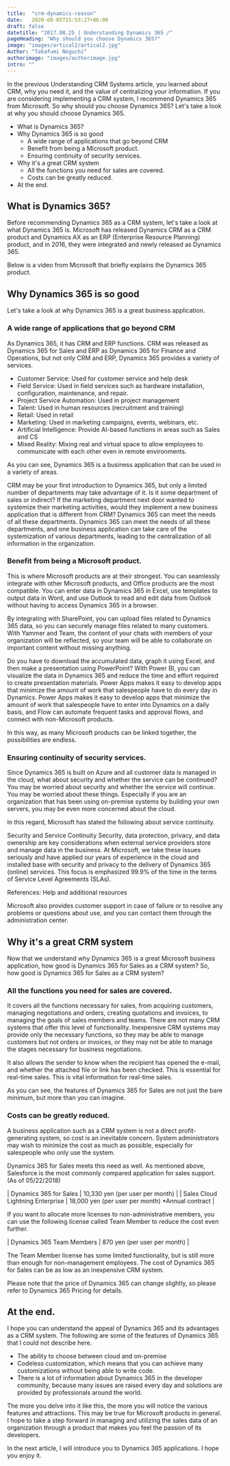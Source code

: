 ```yaml
---
title:  "crm-dynamics-reason"
date:   2020-08-05T15:53:27+06:00
draft: false
datetitle: "2017.08.25 | Understanding Dynamics 365 /"
pageHeading: "Why should you choose Dynamics 365?"
image: "images/artical2/artical2.jpg"
Author: "Takafumi Noguchi"
authorimage: "images/authorimage.jpg"
intro: ""
---
```

<!-- Intro  -->
In the previous Understanding CRM Systems article, you learned about CRM, why you need it, and the value of centralizing your information. If you are considering implementing a CRM system, I recommend Dynamics 365 from Microsoft. So why should you choose Dynamics 365? Let's take a look at why you should choose Dynamics 365.

<!-- Table Of Content -->
* What is Dynamics 365?
* Why Dynamics 365 is so good
  * A wide range of applications that go beyond CRM
  * Benefit from being a Microsoft product.
  * Ensuring continuity of security services.
* Why it's a great CRM system
  * All the functions you need for sales are covered.
  * Costs can be greatly reduced.
* At the end. 

## What is Dynamics 365?
Before recommending Dynamics 365 as a CRM system, let's take a look at what Dynamics 365 is. Microsoft has released Dynamics CRM as a CRM product and Dynamics AX as an ERP (Enterprise Resource Planning) product, and in 2016, they were integrated and newly released as Dynamics 365.

Below is a video from Microsoft that briefly explains the Dynamics 365 product.
<!-- video Link -->

## Why Dynamics 365 is so good
<!-- Image= dynamic365Good.jpg -->
Let's take a look at why Dynamics 365 is a great business application.

### A wide range of applications that go beyond CRM
As Dynamics 365, it has CRM and ERP functions. CRM was released as Dynamics 365 for Sales and ERP as Dynamics 365 for Finance and Operations, but not only CRM and ERP, Dynamics 365 provides a variety of services.

* Customer Service: Used for customer service and help desk
* Field Service: Used in field services such as hardware installation, configuration, maintenance, and repair.
* Project Service Automation: Used in project management
* Talent: Used in human resources (recruitment and training)
* Retail: Used in retail
* Marketing: Used in marketing campaigns, events, webinars, etc.
* Artificial Intelligence: Provide AI-based functions in areas such as Sales and CS
* Mixed Reality: Mixing real and virtual space to allow employees to communicate with each other even in remote environments.

As you can see, Dynamics 365 is a business application that can be used in a variety of areas.

CRM may be your first introduction to Dynamics 365, but only a limited number of departments may take advantage of it. Is it some department of sales or indirect? If the marketing department next door wanted to systemize their marketing activities, would they implement a new business application that is different from CRM? Dynamics 365 can meet the needs of all these departments. Dynamics 365 can meet the needs of all these departments, and one business application can take care of the systemization of various departments, leading to the centralization of all information in the organization.

### Benefit from being a Microsoft product.
This is where Microsoft products are at their strongest. You can seamlessly integrate with other Microsoft products, and Office products are the most compatible. You can enter data in Dynamics 365 in Excel, use templates to output data in Word, and use Outlook to read and edit data from Outlook without having to access Dynamics 365 in a browser.

By integrating with SharePoint, you can upload files related to Dynamics 365 data, so you can securely manage files related to many customers. With Yammer and Team, the content of your chats with members of your organization will be reflected, so your team will be able to collaborate on important content without missing anything.

Do you have to download the accumulated data, graph it using Excel, and then make a presentation using PowerPoint? With Power BI, you can visualize the data in Dynamics 365 and reduce the time and effort required to create presentation materials. Power Apps makes it easy to develop apps that minimize the amount of work that salespeople have to do every day in Dynamics. Power Apps makes it easy to develop apps that minimize the amount of work that salespeople have to enter into Dynamics on a daily basis, and Flow can automate frequent tasks and approval flows, and connect with non-Microsoft products.

In this way, as many Microsoft products can be linked together, the possibilities are endless.

### Ensuring continuity of security services.
Since Dynamics 365 is built on Azure and all customer data is managed in the cloud, what about security and whether the service can be continued? You may be worried about security and whether the service will continue. You may be worried about these things. Especially if you are an organization that has been using on-premise systems by building your own servers, you may be even more concerned about the cloud.

In this regard, Microsoft has stated the following about service continuity.

<!-- Quate Paragraph -->
Security and Service Continuity
Security, data protection, privacy, and data ownership are key considerations when external service providers store and manage data in the business. At Microsoft, we take these issues seriously and have applied our years of experience in the cloud and installed base with security and privacy to the delivery of Dynamics 365 (online) services. This focus is emphasized 99.9% of the time in the terms of Service Level Agreements (SLAs).

References: Help and additional resources

Microsoft also provides customer support in case of failure or to resolve any problems or questions about use, and you can contact them through the administration center.

## Why it's a great CRM system
<!-- Image= greatCrm.jpg -->
Now that we understand why Dynamics 365 is a great Microsoft business application, how good is Dynamics 365 for Sales as a CRM system? So, how good is Dynamics 365 for Sales as a CRM system? 

### All the functions you need for sales are covered.
It covers all the functions necessary for sales, from acquiring customers, managing negotiations and orders, creating quotations and invoices, to managing the goals of sales members and teams. There are not many CRM systems that offer this level of functionality. Inexpensive CRM systems may provide only the necessary functions, so they may be able to manage customers but not orders or invoices, or they may not be able to manage the stages necessary for business negotiations.

It also allows the sender to know when the recipient has opened the e-mail, and whether the attached file or link has been checked. This is essential for real-time sales. This is vital information for real-time sales.

As you can see, the features of Dynamics 365 for Sales are not just the bare minimum, but more than you can imagine.

### Costs can be greatly reduced.
A business application such as a CRM system is not a direct profit-generating system, so cost is an inevitable concern. System administrators may wish to minimize the cost as much as possible, especially for salespeople who only use the system.

Dynamics 365 for Sales meets this need as well. As mentioned above, Salesforce is the most commonly compared application for sales support. (As of 05/22/2018)

| Dynamics 365 for Sales  | 10,330 yen (per user per month) |
| Sales Cloud Lightning Enterprise | 18,000 yen (per user per month) *Annual contract |

If you want to allocate more licenses to non-administrative members, you can use the following license called Team Member to reduce the cost even further.

| Dynamics 365 Team Members  | 870 yen (per user per month) |

The Team Member license has some limited functionality, but is still more than enough for non-management employees. The cost of Dynamics 365 for Sales can be as low as an inexpensive CRM system.

Please note that the price of Dynamics 365 can change slightly, so please refer to Dynamics 365 Pricing for details.

## At the end.
I hope you can understand the appeal of Dynamics 365 and its advantages as a CRM system. The following are some of the features of Dynamics 365 that I could not describe here.

* The ability to choose between cloud and on-premise
* Codeless customization, which means that you can achieve many customizations without being able to write code.
* There is a lot of information about Dynamics 365 in the developer community, because many issues are raised every day and solutions are provided by professionals around the world.

The more you delve into it like this, the more you will notice the various features and attractions. This may be true for Microsoft products in general. I hope to take a step forward in managing and utilizing the sales data of an organization through a product that makes you feel the passion of its developers.

In the next article, I will introduce you to Dynamics 365 applications. I hope you enjoy it.